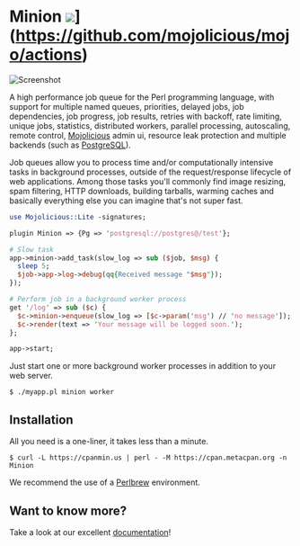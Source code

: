 
# Minion ![](https://github.com/mojolicious/mojo/workflows/linux/badge.svg)](https://github.com/mojolicious/mojo/actions)

![Screenshot](https://raw.github.com/mojolicious/minion/master/examples/admin.png?raw=true)

  A high performance job queue for the Perl programming language, with support
  for multiple named queues, priorities, delayed jobs, job dependencies, job
  progress, job results, retries with backoff, rate limiting, unique jobs,
  statistics, distributed workers, parallel processing, autoscaling, remote
  control, [Mojolicious](https://mojolicious.org) admin ui, resource leak
  protection and multiple backends (such as
  [PostgreSQL](https://www.postgresql.org)).

  Job queues allow you to process time and/or computationally intensive tasks in
  background processes, outside of the request/response lifecycle of web
  applications. Among those tasks you'll commonly find image resizing, spam
  filtering, HTTP downloads, building tarballs, warming caches and basically
  everything else you can imagine that's not super fast.

```perl
use Mojolicious::Lite -signatures;

plugin Minion => {Pg => 'postgresql://postgres@/test'};

# Slow task
app->minion->add_task(slow_log => sub ($job, $msg) {
  sleep 5;
  $job->app->log->debug(qq{Received message "$msg"});
});

# Perform job in a background worker process
get '/log' => sub ($c) {
  $c->minion->enqueue(slow_log => [$c->param('msg') // 'no message']);
  $c->render(text => 'Your message will be logged soon.');
};

app->start;
```

  Just start one or more background worker processes in addition to your web
  server.

    $ ./myapp.pl minion worker

## Installation

  All you need is a one-liner, it takes less than a minute.

    $ curl -L https://cpanmin.us | perl - -M https://cpan.metacpan.org -n Minion

  We recommend the use of a [Perlbrew](http://perlbrew.pl) environment.

## Want to know more?

  Take a look at our excellent
  [documentation](https://mojolicious.org/perldoc/Minion)!
